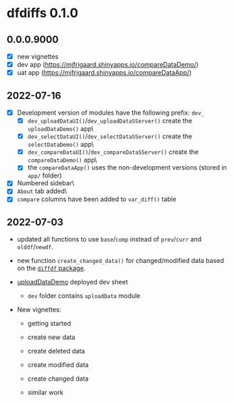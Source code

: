 # dfdiffs 0.1.0

## 0.0.0.9000

-   [x] new vignettes
-   [x] dev app (<https://mjfrigaard.shinyapps.io/compareDataDemo/>)
-   [x] uat app (<https://mjfrigaard.shinyapps.io/compareDataApp/>)

## 2022-07-16

-   [x] Development version of modules have the following prefix: `dev_`
    -   [x] `dev_uploadDataUI()`/`dev_uploadDataSServer()` create the
        `uploadDataDemo()` app\
    -   [x] `dev_selectDataUI()`/`dev_selectDataSServer()` create the
        `selectDataDemo()` app\
    -   [x] `dev_compareDataUI()`/`dev_compareDataSServer()` create the
        `compareDataDemo()` app\
    -   [x] the `compareDataApp()` uses the non-development versions
        (stored in `app/` folder)
-   [x] Numbered sidebar\
-   [x] `About` tab added\
-   [x] `compare` columns have been added to `var_diff()` table

## 2022-07-03

-   updated all functions to use `base`/`comp` instead of `prev`/`curr`
    and `olddf`/`newdf`.

-   new function `create_changed_data()` for changed/modified data based
    on the [`diffdf`
    package](https://gowerc.github.io/diffdf/reference/diffdf.html).

-   [uploadDataDemo](https://mjfrigaard.shinyapps.io/selectDataDemo-dev/)
    deployed dev sheet

    -   `dev` folder contains `uploadData` module

-   New vignettes:

    -   getting started

    -   create new data

    -   create deleted data

    -   create modified data

    -   create changed data

    -   similar work
